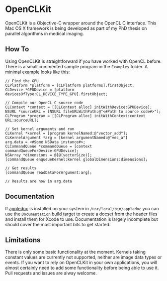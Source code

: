 OpenCLKit
=========
OpenCLKit is a Objective-C wrapper around the OpenCL C interface. This Mac OS X framework is being developed as part of my PhD thesis on parallel algorithms in medical imaging.

How To
------
Using OpenCLKit is straightforward if you have worked with OpenCL before. There 
is a small commented sample program in the `Examples` folder. A minimal example
looks like this:
```ObjC
// Find the GPU
CLPlatform *platform = [CLPlatform platforms].firstObject;
CLDevice *GPUDevice = [platform devicesOfType:CL_DEVICE_TYPE_GPU].firstObject;

// Compile our OpenCL C source code
CLContext *context = [[CLContext alloc] initWithDevice:GPUDevice];
NSURL *sourceURL = [NSURL fileURLWithPath:@"<#Path to source code#>"];
CLProgram *program = [[CLProgram alloc] initWithContext:context URL:sourceURL];

// Set kernel arguments and run
CLKernel *kernel = [program kernelNamed:@"vector_add"];
CLKernelArgument *arg = [kernel argumentNamed:@"vec_a"]
arg.data = <#Some NSData instance#>;
CLCommandQueue *commandQueue = [context commandQueueForDevice:GPUDevice];
NSArray *dimensions = @[@(vectorSize)];
[commandQueue enqueueKernel:kernel globalDimensions:dimensions];

// Get results
[commandQueue readDataForArgument:arg];

// Results are now in arg.data
```

Documentation
-------------
If [appledoc](https://github.com/tomaz/appledoc) is installed on your system in `/usr/local/bin/appledoc` you can use the `Documentation` build target to create a docset from the header files and install them for Xcode to use. Documentation is largely incomplete but should cover the most important bits to get started.

Limitations
-----------
There is only some basic functionality at the moment. Kernels taking constant values are currently not supported, neither are image data types or events. If you want to rely on OpenCLKit in your own applications, you will almost certainly need to add some functionality before being able to use it. Pull requests and issues are alway welcome.
